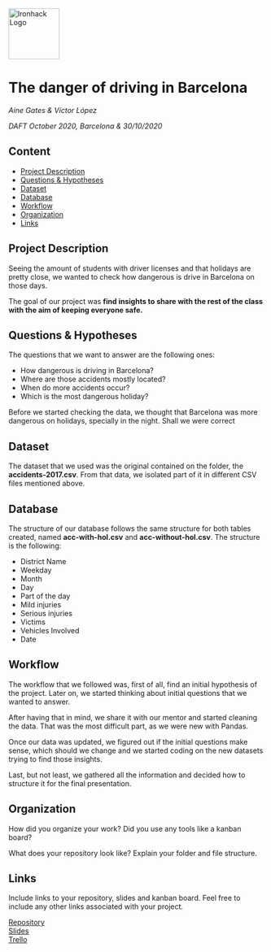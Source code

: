 <img src="https://bit.ly/2VnXWr2" alt="Ironhack Logo" width="100"/>

# The danger of driving in Barcelona
*Aine Gates & Víctor López*

*DAFT October 2020, Barcelona & 30/10/2020*

## Content
- [Project Description](#project-description)
- [Questions & Hypotheses](#questions-hypotheses)
- [Dataset](#dataset)
- [Database](#database)
- [Workflow](#workflow)
- [Organization](#organization)
- [Links](#links)


## Project Description
Seeing the amount of students with driver licenses and that holidays are pretty close, we wanted to check how dangerous is drive in Barcelona on those days.

The goal of our project was **find insights to share with the rest of the class with the aim of keeping everyone safe.**

## Questions & Hypotheses
The questions that we want to answer are the following ones:
  * How dangerous is driving in Barcelona?
  * Where are those accidents mostly located?
  * When do more accidents occur?
  * Which is the most dangerous holiday?
  
Before we started checking the data, we thought that Barcelona was more dangerous on holidays, specially in the night. Shall we were correct

## Dataset
The dataset that we used was the original contained on the folder, the **accidents-2017.csv**. From that data, we isolated part of it in different CSV files mentioned above.

## Database
The structure of our database follows the same structure for both tables created, named **acc-with-hol.csv** and **acc-without-hol.csv**. The structure is the following:
  * District Name
  * Weekday
  * Month
  * Day
  * Part of the day
  * Mild injuries
  * Serious injuries
  * Victims
  * Vehicles Involved
  * Date

## Workflow
The workflow that we followed was, first of all, find an initial hypothesis of the project. Later on, we started thinking about initial questions that we wanted to answer. 

After having that in mind, we share it with our mentor and started cleaning the data. That was the most difficult part, as we were new with Pandas. 

Once our data was updated, we figured out if the initial questions make sense, which should we change and we started coding on the new datasets trying to find those insights.

Last, but not least, we gathered all the information and decided how to structure it for the final presentation.

## Organization
How did you organize your work? Did you use any tools like a kanban board?

What does your repository look like? Explain your folder and file structure.

## Links
Include links to your repository, slides and kanban board. Feel free to include any other links associated with your project.

[Repository](https://github.com/agates696/Project-Week-2-Barcelona)  
[Slides](https://docs.google.com/presentation/d/1Xr-MfL-JKuHftDQ3Wa_5WiYvZ4dkvOmhbYBhuULpFJM/edit?usp=sharing)  
[Trello](https://trello.com/b/clRY0s73/project-2-barcelona)  
